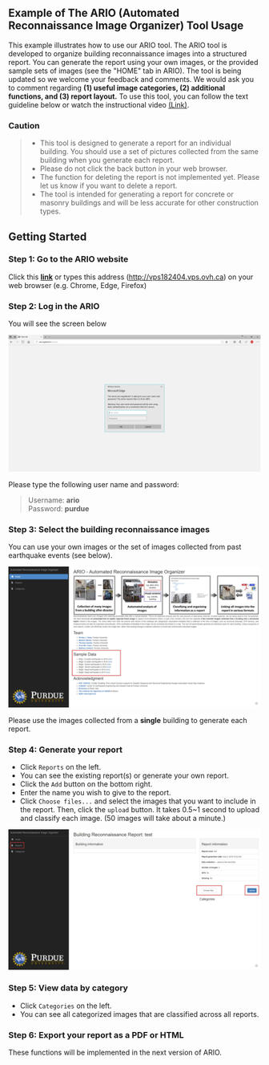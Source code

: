 ## Example of The ARIO (Automated Reconnaissance Image Organizer) Tool Usage
This example illustrates how to use our ARIO tool. The ARIO tool is developed to organize building reconnaissance images into a structured report. You can generate the report using your own images, or the provided sample sets of images (see the "HOME" tab in ARIO). The tool is being updated so we welcome your feedback and comments. We would ask you to  comment regarding **(1) useful image categories, (2) additional functions, and (3) report layout.** To use this tool, you can follow the text guideline below or watch the instructional video [(Link)](https://youtu.be/iKPt0P9AN4o).

### **Caution**
> * This tool is designed to generate a report for an individual building. You should use a set of pictures collected from the same building when you generate each report.
> * Please do not click the back button in your web browser. 
> * The function for deleting the report is not implemented yet. Please let us know if you want to delete a report.
> * The tool is intended for generating a report for concrete or masonry buildings and will be less accurate for other construction types.    

## Getting Started

### Step 1: Go to the ARIO website 
Click this [**link**](http://vps182404.vps.ovh.ca) or types this address (http://vps182404.vps.ovh.ca) on your web browser (e.g. Chrome, Edge, Firefox)

### Step 2: Log in the ARIO 
You will see the screen below

![](Intro.jpg)


Please type the following user name and password:

> Username: **ario**   
> Password: **purdue**


### Step 3: Select the building reconnaissance images
You can use your own images or the set of images collected from past earthquake events (see below).

![](sampleData.jpg)

   
Please use the images collected from a **single** building to generate each report. 

### Step 4: Generate your report  

* Click `Reports` on the left.
* You can see the existing report(s) or generate your own report.
* Click the `Add` button on the bottom right.  
* Enter the name you wish to give to the report.
* Click `Choose files...` and select the images that you want to include in the report. Then, click the `upload` button. It takes 0.5~1 second to upload and classify each image. (50 images will take about a minute.) 

![](upload.jpg)

### Step 5: View data by category
* Click `Categories` on the left.
* You can see all categorized images that are classified across all reports.     

### Step 6: Export your report as a PDF or HTML
These functions will be implemented in the next version of ARIO. 
